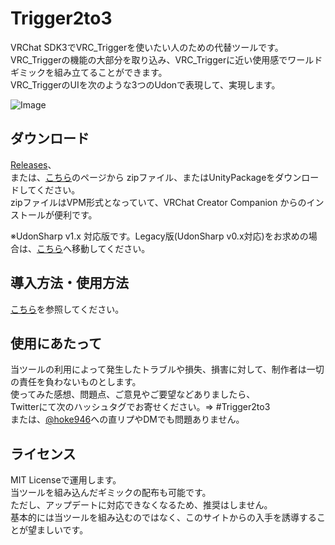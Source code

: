 # Trigger2to3
VRChat SDK3でVRC_Triggerを使いたい人のための代替ツールです。  
VRC_Triggerの機能の大部分を取り込み、VRC_Triggerに近い使用感でワールドギミックを組み立てることができます。  
VRC_TriggerのUIを次のような3つのUdonで表現して、実現します。  
  
![Image](https://user-images.githubusercontent.com/44010396/190954057-3aeb1d43-2c79-48a5-b24f-86c1f2cc34ca.png)  

## ダウンロード
  
[Releases](https://github.com/hoke946/Trigger2to3_vcc/releases)、  
または、[こちら](https://hoke946.github.io/Trigger2to3_VPM/)のページから
zipファイル、またはUnityPackageをダウンロードしてください。  
zipファイルはVPM形式となっていて、VRChat Creator Companion からのインストールが便利です。
  
※UdonSharp v1.x 対応版です。Legacy版(UdonSharp v0.x対応)をお求めの場合は、[こちら](https://github.com/hoke946/Trigger2to3/)へ移動してください。
  
## 導入方法・使用方法
[こちら](https://www.wicurio.com/trigger2to3/)を参照してください。
  
## 使用にあたって   
当ツールの利用によって発生したトラブルや損失、損害に対して、制作者は一切の責任を負わないものとします。  
使ってみた感想、問題点、ご意見やご要望などありましたら、  
Twitterにて次のハッシュタグでお寄せください。⇒ #Trigger2to3  
または、[@hoke946](https://twitter.com/hoke946)への直リプやDMでも問題ありません。  
  
## ライセンス
MIT Licenseで運用します。  
当ツールを組み込んだギミックの配布も可能です。  
ただし、アップデートに対応できなくなるため、推奨はしません。  
基本的には当ツールを組み込むのではなく、このサイトからの入手を誘導することが望ましいです。  
